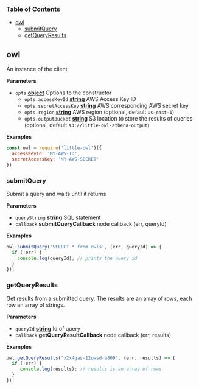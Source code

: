 <!-- Generated by documentation.js. Update this documentation by updating the source code. -->

### Table of Contents

-   [owl](#owl)
    -   [submitQuery](#submitquery)
    -   [getQueryResults](#getqueryresults)

## owl

An instance of the client

**Parameters**

-   `opts` **[object](https://developer.mozilla.org/en-US/docs/Web/JavaScript/Reference/Global_Objects/Object)** Options to the constructor
    -   `opts.accessKeyId` **[string](https://developer.mozilla.org/en-US/docs/Web/JavaScript/Reference/Global_Objects/String)** AWS Access Key ID
    -   `opts.secretAccessKey` **[string](https://developer.mozilla.org/en-US/docs/Web/JavaScript/Reference/Global_Objects/String)** AWS corresponding AWS secret key
    -   `opts.region` **[string](https://developer.mozilla.org/en-US/docs/Web/JavaScript/Reference/Global_Objects/String)** AWS region (optional, default `us-east-1`)
    -   `opts.outputBucket` **[string](https://developer.mozilla.org/en-US/docs/Web/JavaScript/Reference/Global_Objects/String)** S3 location to store the results of queries (optional, default `s3://little-owl-athena-output`)

**Examples**

```javascript
const owl = require('little-owl')({
  accessKeyId: 'MY-AWS-ID',
  secretAccessKey: 'MY-AWS-SECRET'
})
```

### submitQuery

Submit a query and waits until it returns

**Parameters**

-   `queryString` **[string](https://developer.mozilla.org/en-US/docs/Web/JavaScript/Reference/Global_Objects/String)** SQL statement
-   `callback` **submitQueryCallback** node callback (err, queryId)

**Examples**

```javascript
owl.submitQuery('SELECT * from owls', (err, queryId) => {
  if (!err) {
    console.log(queryId); // prints the query id
  }
});
```

### getQueryResults

Get results from a submitted query. The results are an array of rows, each row an array of strings.

**Parameters**

-   `queryId` **[string](https://developer.mozilla.org/en-US/docs/Web/JavaScript/Reference/Global_Objects/String)** Id of query
-   `callback` **getQueryResultCallback** node callback (err, results)

**Examples**

```javascript
owl.getQueryResults('x2x4gas-12qwsd-a809', (err, results) => {
  if (!err) {
     console.log(results); // results is an array of rows
  }
});
```
